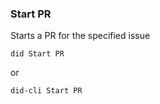 ### Start PR

Starts a PR for the specified issue

```shell
did Start PR
```

or

```shell
did-cli Start PR
```
